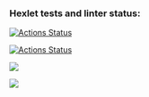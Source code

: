 ### Hexlet tests and linter status:
[![Actions Status](https://github.com/ilija8897/frontend-project-46/actions/workflows/hexlet-check.yml/badge.svg)](https://github.com/ilija8897/frontend-project-46/actions)

[![Actions Status](https://github.com/ilija8897/frontend-project-46/actions/workflows/ci.yml/badge.svg)](https://github.com/ilija8897/frontend-project-46/actions)

<a href="https://codeclimate.com/github/ilija8897/frontend-project-46/maintainability"><img src="https://api.codeclimate.com/v1/badges/29124e07cc5d4fc92c64/maintainability" /></a>

<a href="https://codeclimate.com/github/ilija8897/frontend-project-46/test_coverage"><img src="https://api.codeclimate.com/v1/badges/29124e07cc5d4fc92c64/test_coverage" /></a>
